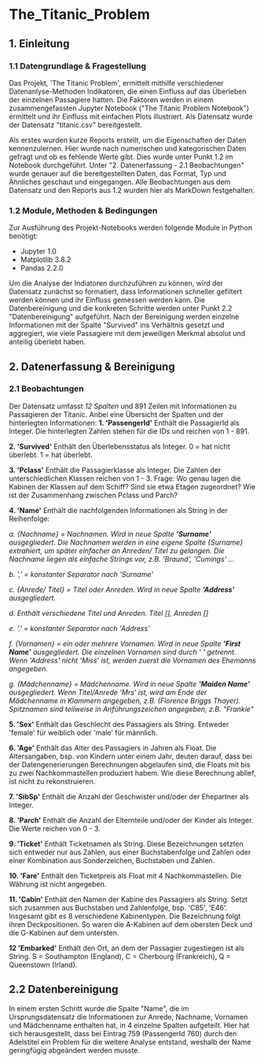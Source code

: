 # The_Titanic_Problem

## 1. Einleitung

### 1.1 Datengrundlage & Fragestellung
Das Projekt, 'The Titanic Problem', ermittelt mithilfe verschiedener Datenanlyse-Methoden Indikatoren, die einen Einfluss auf das Überleben der einzelnen Passagiere hatten. Die Faktoren werden in einem zusammengefassten Jupyter Notebook ("The Titanic Problem Notebook") ermittelt und ihr Einfluss mit einfachen Plots illustriert. Als Datensatz wurde der Datensatz "titanic.csv" bereitgestellt.

Als erstes wurden kurze Reports erstellt, um die Eigenschaften der Daten kennenzulernen. Hier wurde nach numerischen und kategorischen Daten gefragt und ob es fehlende Werte gibt. Dies wurde unter Punkt 1.2 im Notebook durchgeführt. Unter "2. Datenerfassung - 2.1 Beobachtungen" wurde genauer auf die bereitgestellten Daten, das Format, Typ und Ähnliches geschaut und eingegangen. Alle Beobachtungen aus dem Datensatz und den Reports aus 1.2 wurden hier als MarkDown festgehalten.

### 1.2 Module, Methoden & Bedingungen
Zur Ausführung des Projekt-Notebooks werden folgende Module in Python benötigt:
- Jupyter 1.0
- Matplotlib 3.8.2
- Pandas 2.2.0

Um die Analyse der Indiatoren durchzuführen zu können, wird der Datensatz zunächst so formatiert, dass Informationen schneller gefiltert werden können und ihr Einfluss gemessen werden kann. Die Datenbereinigung und die konkreten Schritte werden unter Punkt 2.2 "Datenbereinigung" aufgeführt. Nach der Bereinigung werden einzelne Informationen mit der Spalte "Survived" ins Verhältnis gesetzt und aggregiert, wie viele Passagiere mit dem jeweiligen Merkmal absolut und anteilig überlebt haben.

## 2. Datenerfassung & Bereinigung
### 2.1 Beobachtungen
Der Datensatz umfasst *12 Spalten* und 891 Zeilen mit Informationen zu Passagieren der Titanic. Anbei eine Übersicht der Spalten und der hinterlegten Informationen:
**1. 'PassengerId'**
Enthält die PassagierId als Integer. Die hinterlegten Zahlen stehen für die IDs und reichen von 1 - 891.

**2. 'Survived'**
Enthält den Überlebensstatus als Integer. 0 = hat nicht überlebt. 1 = hat überlebt.
 
**3. 'Pclass'**
Enthält die Passagierklasse als Integer. Die Zahlen der unterschiedlichen Klassen reichen von 1 - 3.
Frage: Wo genau lagen die Kabinen der Klassen auf dem Schiff? Sind sie etwa Etagen zugeordnet? Wie ist der Zusammenhang zwischen Pclass und Parch?
  
**4. 'Name'**
Enthält die nachfolgenden Informationen als String in der Reihenfolge:

*a. {Nachname} = Nachnamen. Wird in neue Spalte **'Surname'** ausgegliedert. Die Nachnamen werden in eine eigene Spalte {Surname} extrahiert, um später einfacher an Anreden/ Titel zu gelangen. Die Nachname  liegen als einfache Strings vor, z.B. 'Braund', 'Cumings' ...*

*b.  ',' = konstanter Separator nach 'Surname'*

*c.  {Anrede/ Titel} = Titel oder Anreden. Wird in neue Spalte **'Address'** ausgegliedert.*

*d.  Enthält verschiedene Titel und Anreden. Titel [], Anreden []*

*e.  '.' = konstanter Separator nach 'Address'*

*f.  {Vornamen} = ein oder mehrere Vornamen. Wird in neue Spalte **'First Name'** ausgegliedert. Die einzelnen Vornamen sind durch ' ' getrennt. Wenn 'Address' nicht 'Miss' ist, werden zuerst die Vornamen des Ehemanns angegeben.*

*g.  {Mädchenname} = Mädchenname. Wird in neue Spalte **'Maiden Name'** ausgegliedert. Wenn Titel/Anrede 'Mrs' ist, wird am Ende der Mädchenname in Klammern angegeben, z.B. (Florence Briggs Thayer). Spitznamen sind teilweise in Anführungszeichen angegeben, z.B. "Frankie"*
                                                                        
**5. 'Sex'**
Enthält das Geschlecht des Passagiers als String. Entweder 'female' für weiblich oder 'male' für männlich.

**6. 'Age'**
Enthält das Alter des Passagiers in Jahren als Float. Die Altersangaben, bsp. von Kindern unter einem Jahr, deuten darauf, dass bei der Datengenerierungen Berechnungen abgelaufen sind, die Floats mit bis zu zwei Nachkommastellen produziert habem. Wie diese Berechnung ablief, ist nicht zu rekonstruieren.

**7. 'SibSp'**
Enthält die Anzahl der Geschwister und/oder der Ehepartner als Integer.

**8. 'Parch'**
Enthält die Anzahl der Elternteile und/oder der Kinder als Integer. Die Werte reichen von 0 - 3.

**9. 'Ticket'**
Enthält Ticketnamen als String. Diese Bezeichnungen setzten sich entweder nur aus Zahlen, aus einer Buchstabenfolge und Zahlen oder einer Kombination aus Sonderzeichen, Buchstaben und Zahlen.

**10. 'Fare'**
Enthält den Ticketpreis als Float mit 4 Nachkommastellen. Die Währung ist nicht angegeben.

**11. 'Cabin'**
Enthält den Namen der Kabine des Passagiers als String. Setzt sich zusammen aus Buchstaben und Zahlenfolge, bsp. 'C85', 'E46'. Insgesamt gibt es 8 verschiedene Kabinentypen. Die Bezeichnung folgt ihren Deckpositionen. So waren die A-Kabinen auf dem obersten Deck und die G-Kabinen auf dem untersten.

**12 'Embarked'**
Enthält den Ort, an dem der Passagier zugestiegen ist als String. S = Southampton (England), C = Cherbourg (Frankreich), Q = Queenstown (Irland).

## 2.2 Datenbereinigung
In einem ersten Schritt wurde die Spalte "Name", die im Ursprungsdatensatz die Informationen zur Anrede, Nachname, Vornamen und Mädchenname enthalten hat, in 4 einzelne Spalten aufgeteilt. Hier hat sich herausgestellt, dass bei Eintrag 759 (PassengerId 760) durch den Adelstitel ein Problem für die weitere Analyse entstand, weshalb der Name geringfügig abgeändert werden musste.


